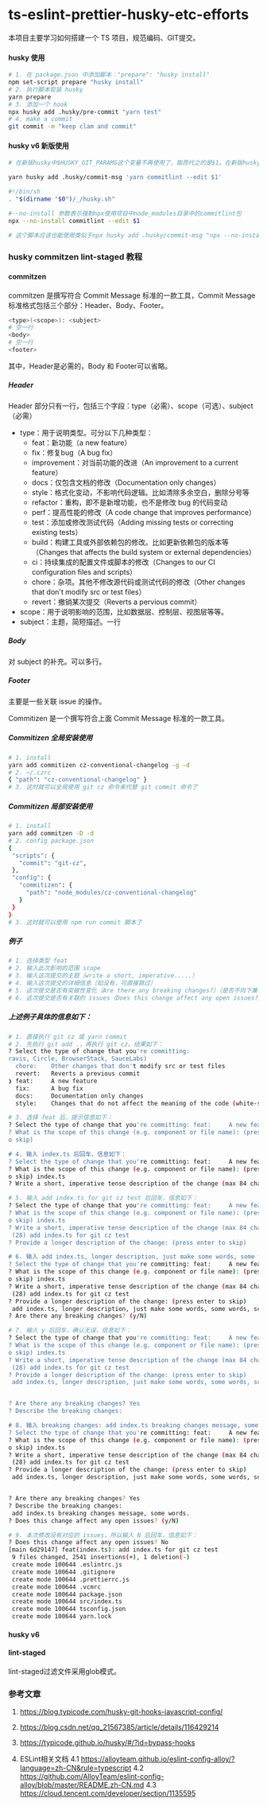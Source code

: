 # ts-eslint-prettier-husky-etc-efforts
本项目主要学习如何搭建一个 TS 项目，规范编码、GIT提交。

#### husky 使用
```bash
# 1. 在 package.json 中添加脚本："prepare": "husky install"
npm set-script prepare "husky install"
# 2. 执行脚本安装 husky
yarn prepare
# 3. 添加一个 hook
npx husky add .husky/pre-commit "yarn test"
# 4. make a commit
git commit -m "keep clam and commit"
```

#### husky v6 新版使用
```bash
# 在新版husky中$HUSKY_GIT_PARAMS这个变量不再使用了，取而代之的是$1。在新版husky中我们的commit-msg脚本内容如下：

yarn husky add .husky/commit-msg 'yarn commitlint --edit $1'

#!/bin/sh
. "$(dirname "$0")/_/husky.sh"

#--no-install 参数表示强制npx使用项目中node_modules目录中的commitlint包
npx --no-install commitlint --edit $1

# 这个脚本应该也能使用类似于npx husky add .husky/commit-msg "npx --no-install commitlint --edit $1"这样的命令进行添加
```

### husky commitzen lint-staged 教程
#### commitzen
commitzen 是撰写符合 Commit Message 标准的一款工具，Commit Message 标准格式包括三个部分：Header、Body、Footer。
```bash
<type>(<scope>): <subject>
# 空一行
<body>
# 空一行
<footer>
```
其中，Header是必需的，Body 和 Footer可以省略。

##### Header
Header 部分只有一行，包括三个字段：type（必需）、scope（可选）、subject（必需）
+ type：用于说明类型。可分以下几种类型：
  - feat：新功能（a new feature）
  - fix：修复bug（A bug fix）
  - improvement：对当前功能的改进（An improvement to a current feature）
  - docs：仅包含文档的修改（Documentation only changes）
  - style：格式化变动，不影响代码逻辑。比如清除多余空白，删除分号等
  - refactor：重构，即不是新增功能，也不是修改 bug 的代码变动
  - perf：提高性能的修改（A code change that improves performance）
  - test：添加或修改测试代码（Adding missing tests or correcting existing tests）
  - build：构建工具或外部依赖包的修改。比如更新依赖包的版本等（Changes that affects the build system or external dependencies）
  - ci：持续集成的配置文件或脚本的修改（Changes to our CI configuration files and scripts）
  - chore：杂项。其他不修改源代码或测试代码的修改（Other changes that don't modify src or test files）
  - revert：撤销某次提交（Reverts a pervious commit）
+ scope：用于说明影响的范围，比如数据层、控制层、视图层等等。
+ subject：主题，简短描述。一行

##### Body
对 subject 的补充。可以多行。

##### Footer
主要是一些关联 issue 的操作。

Commitizen 是一个撰写符合上面 Commit Message 标准的一款工具。

##### Commitizen 全局安装使用
```bash
# 1. install
yarn add commitizen cz-conventional-changelog -g -d
# 2. ~/.czrc
{ "path": "cz-conventional-changelog" }
# 3. 这时就可以全局使用 git cz 命令来代替 git commit 命令了
```

##### Commitizen 局部安装使用
```bash
# 1. install
yarn add commitzen -D -d
# 2. config package.json
{
 "scripts": {
   "commit": "git-cz",
 },
 "config": {
   "commitizen": {
     "path": "node_modules/cz-conventional-changelog"
   }
 }
}
# 3. 这时就可以使用 npm run commit 脚本了
```

##### 例子
```bash
# 1. 选择类型 feat
# 2. 输入此次影响的范围 scope
# 3. 输入这次提交的主题（write a short, imperative.....）
# 4. 输入这次提交的详细信息（如没有，可直接跳过）
# 5. 这次提交是否有突破性变化（Are there any breaking changes?）（是否不向下兼容，注意如果输入 y，会有新的提示）
# 6. 这次提交是否有关联的 issues（Does this change affect any open issues?）（如果输入 y，会有新的提示）
```
##### 上述例子具体的信息如下：
```bash
# 1. 直接执行 git cz 或 yarn commit
# 2. 先执行 git add .，再执行 git cz。结果如下：
? Select the type of change that you're committing:
ravis, Circle, BrowserStack, SauceLabs)
  chore:    Other changes that don't modify src or test files
  revert:   Reverts a previous commit
❯ feat:     A new feature
  fix:      A bug fix
  docs:     Documentation only changes
  style:    Changes that do not affect the meaning of the code (white-space, for

# 3. 选择 feat 后，提示信息如下：
? Select the type of change that you're committing: feat:     A new feature
? What is the scope of this change (e.g. component or file name): (press enter t
o skip)

# 4. 输入 index.ts 后回车，信息如下：
? Select the type of change that you're committing: feat:     A new feature
? What is the scope of this change (e.g. component or file name): (press enter t
o skip) index.ts
? Write a short, imperative tense description of the change (max 84 chars):

# 5. 输入 add index.ts for git cz test 后回车，信息如下：
? Select the type of change that you're committing: feat:     A new feature
? What is the scope of this change (e.g. component or file name): (press enter t
o skip) index.ts
? Write a short, imperative tense description of the change (max 84 chars):
 (28) add index.ts for git cz test
? Provide a longer description of the change: (press enter to skip)

# 6. 输入 add index.ts, longer description, just make some words, some words, some words. 后回车，信息如下：
? Select the type of change that you're committing: feat:     A new feature
? What is the scope of this change (e.g. component or file name): (press enter t
o skip) index.ts
? Write a short, imperative tense description of the change (max 84 chars):
 (28) add index.ts for git cz test
? Provide a longer description of the change: (press enter to skip)
 add index.ts, longer description, just make some words, some words, some words.
? Are there any breaking changes? (y/N)

# 7. 输入 y 后回车，确认无误，信息如下：
? Select the type of change that you're committing: feat:     A new feature
? What is the scope of this change (e.g. component or file name): (press enter t
o skip) index.ts
? Write a short, imperative tense description of the change (max 84 chars):
 (28) add index.ts for git cz test
? Provide a longer description of the change: (press enter to skip)
 add index.ts, longer description, just make some words, some words, some words.


? Are there any breaking changes? Yes
? Describe the breaking changes:

# 8. 输入 breaking changes: add index.ts breaking changes message, some words. 回车后，信息如下：
? Select the type of change that you're committing: feat:     A new feature
? What is the scope of this change (e.g. component or file name): (press enter t
o skip) index.ts
? Write a short, imperative tense description of the change (max 84 chars):
 (28) add index.ts for git cz test
? Provide a longer description of the change: (press enter to skip)
 add index.ts, longer description, just make some words, some words, some words.


? Are there any breaking changes? Yes
? Describe the breaking changes:
 add index.ts breaking changes message, some words.
? Does this change affect any open issues? (y/N)

# 9. 本次修改没有对应的 issues，所以输入 N 后回车，信息如下：
? Does this change affect any open issues? No
[main 6d29147] feat(index.ts): add index.ts for git cz test
 9 files changed, 2541 insertions(+), 1 deletion(-)
 create mode 100644 .eslintrc.js
 create mode 100644 .gitignore
 create mode 100644 .prettierrc.js
 create mode 100644 .vcmrc
 create mode 100644 package.json
 create mode 100644 src/index.ts
 create mode 100644 tsconfig.json
 create mode 100644 yarn.lock
```


#### husky v6

#### lint-staged
lint-staged过滤文件采用glob模式。



### 参考文章
1. https://blog.typicode.com/husky-git-hooks-javascript-config/
2. https://blog.csdn.net/qq_21567385/article/details/116429214
3. https://typicode.github.io/husky/#/?id=bypass-hooks

4. ESLint相关文档
4.1 https://alloyteam.github.io/eslint-config-alloy/?language=zh-CN&rule=typescript
4.2 https://github.com/AlloyTeam/eslint-config-alloy/blob/master/README.zh-CN.md
4.3 https://cloud.tencent.com/developer/section/1135595
